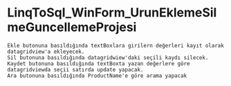 # LinqToSql_WinForm_UrunEklemeSilmeGuncellemeProjesi

    Ekle butonuna basıldığında textBoxlara girilern değerleri kayıt olarak datagridview'a ekleyecek.
    Sil butonuna basıldığında datagridwiew'daki seçili kaydı silecek.
    Kaydet butonuna basıldığında textBoxta yazan değerlere göre datagridviewda seçii satırda update yapacak.
    Ara butonuna basıldığında ProductName'e göre arama yapacak  
